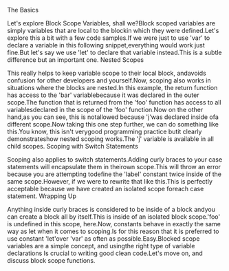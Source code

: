 The Basics

Let's explore Block Scope Variables, shall we?Block scoped variables are simply variables that are local to the blockin which they were defined.Let's explore this a bit with a few code samples.If we were just to use 'var' to declare a variable in this following snippet,everything would work just fine.But let's say we use 'let' to declare that variable instead.This is a subtle difference but an important one.
Nested Scopes

This really helps to keep variable scope to their local block, andavoids confusion for other developers and yourself.Now, scoping also works in situations where the blocks are nested.In this example, the return function has access to the 'bar' variablebecause it was declared in the outer scope.The function that is returned from the 'foo' function has access to all variablesdeclared in the scope of the 'foo' function.Now on the other hand,as you can see, this is notallowed because 'j'was declared inside ofa different scope.Now taking this one step further, we can do something like this.You know, this isn't verygood programming practice butit clearly demonstrateshow nested scoping works.The 'j' variable is available in all child scopes.
Scoping with Switch Statements

Scoping also applies to switch statements.Adding curly braces to your case statements will encapsulate them in theirown scope.This will throw an error because you are attempting todefine the 'label' constant twice inside of the same scope.However, if we were to rewrite that like this.This is perfectly acceptable because we have created an isolated scope foreach case statement.
Wrapping Up

Anything inside curly braces is considered to be inside of a block andyou can create a block all by itself.This is inside of an isolated block scope.'foo' is undefined in this scope, here.Now, constants behave in exactly the same way as let when it comes to scoping.Is for this reason that it is preferred to use constant 'let'over 'var' as often as possible.Easy.Blocked scope variables are a simple concept, and usingthe right type of variable declarations Is crucial to writing good clean code.Let's move on, and discuss block scope functions.